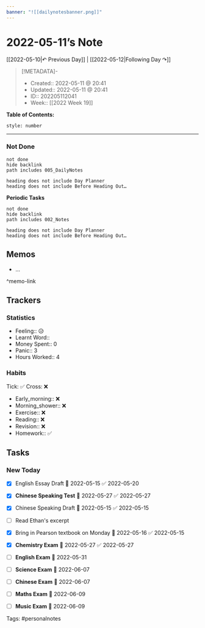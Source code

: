 ```yaml
---
banner: "![[dailynotesbanner.png]]"
---
```


# 2022-05-11’s Note

[[2022-05-10|↶ Previous Day]] | [[2022-05-12|Following Day ↷]]

> [!METADATA]-
> - Created:: 2022-05-11 @ 20:41
> - Updated:: 2022-05-11 @ 20:41
> - ID:: 202205112041
> - Week:: [[2022 Week 19]]

**Table of Contents:**
```toc
style: number
```

___
### Not Done
```tasks
not done
hide backlink
path includes 005_DailyNotes

heading does not include Day Planner
heading does not include Before Heading Out…
```
**Periodic Tasks**
```tasks
not done
hide backlink
path includes 002_Notes

heading does not include Day Planner
heading does not include Before Heading Out…
```
## Memos
- …

^memo-link

## Trackers
### Statistics
- Feeling:: 😥
- Learnt Word:: 
- Money Spent:: 0
- Panic:: 3
- Hours Worked:: 4

### Habits

Tick: ✅ Cross: ❌

- Early_morning:: ❌
- Morning_shower:: ❌
- Exercise:: ❌
- Reading:: ❌
- Revision:: ❌
- Homework:: ✅

## Tasks
### New Today
- [x] English Essay Draft 📅 2022-05-15 ✅ 2022-05-20
- [x] **Chinese Speaking Test** 📅 2022-05-27 ✅ 2022-05-27
- [x] Chinese Speaking Draft 📅 2022-05-15 ✅ 2022-05-15
- [ ] Read Ethan's excerpt 
- [x] Bring in Pearson textbook on Monday 📅 2022-05-16 ✅ 2022-05-15
- [x] **Chemistry Exam** 📅 2022-05-27 ✅ 2022-05-27
- [ ] **English Exam** 📅 2022-05-31
- [ ] **Science Exam** 📅 2022-06-07
- [ ] **Chinese Exam** 📅 2022-06-07
- [ ] **Maths Exam** 📅 2022-06-09
- [ ] **Music Exam** 📅 2022-06-09



Tags: #personalnotes 
